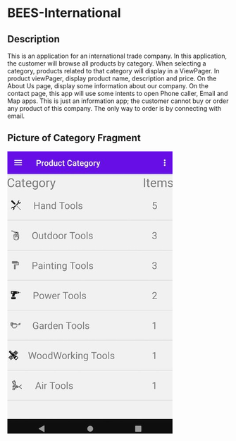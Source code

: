 # BEES-International

## Description
This is an application for an international trade company. In this application, the customer will browse all products by category. When selecting a category, products related to that category will display in a ViewPager. In product viewPager, display product name, description and price. On the About Us page, display some information about our company. On the contact page, this app will use some intents to open Phone caller, Email and Map apps. This is just an information app; the customer cannot buy or order any product of this company. The only way to order is by connecting with email.

## Picture of Category Fragment
![Categories](categories.jpg)
